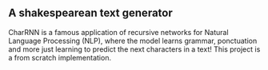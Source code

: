 ## A shakespearean text generator 
CharRNN is a famous application of recursive networks for Natural Language Processing (NLP), where the model learns grammar, ponctuation and more just learning to predict the next characters in a text! This project is a from scratch implementation.
